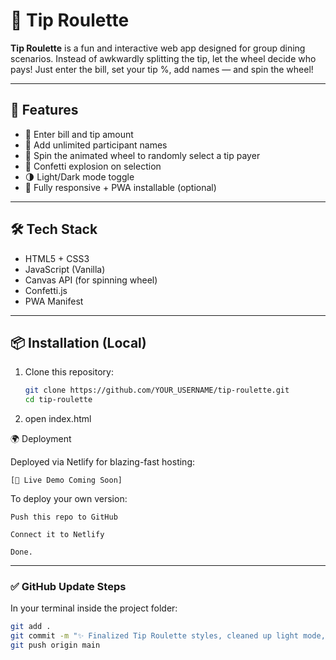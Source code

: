 # 🎲 Tip Roulette

**Tip Roulette** is a fun and interactive web app designed for group dining scenarios. Instead of awkwardly splitting the tip, let the wheel decide who pays! Just enter the bill, set your tip %, add names — and spin the wheel!

---

## 🚀 Features

- 🎯 Enter bill and tip amount
- 🧑 Add unlimited participant names
- 🎡 Spin the animated wheel to randomly select a tip payer
- 🎉 Confetti explosion on selection
- 🌗 Light/Dark mode toggle
- 📱 Fully responsive + PWA installable (optional)

---

## 🛠️ Tech Stack

- HTML5 + CSS3
- JavaScript (Vanilla)
- Canvas API (for spinning wheel)
- Confetti.js
- PWA Manifest

---

## 📦 Installation (Local)

1. Clone this repository:
   ```bash
   git clone https://github.com/YOUR_USERNAME/tip-roulette.git
   cd tip-roulette


2. open index.html


🌍 Deployment

Deployed via Netlify for blazing-fast hosting:

    [🔗 Live Demo Coming Soon]

To deploy your own version:

    Push this repo to GitHub

    Connect it to Netlify

    Done.



---

### ✅ GitHub Update Steps

In your terminal inside the project folder:

```bash
git add .
git commit -m "✨ Finalized Tip Roulette styles, cleaned up light mode, added README"
git push origin main

